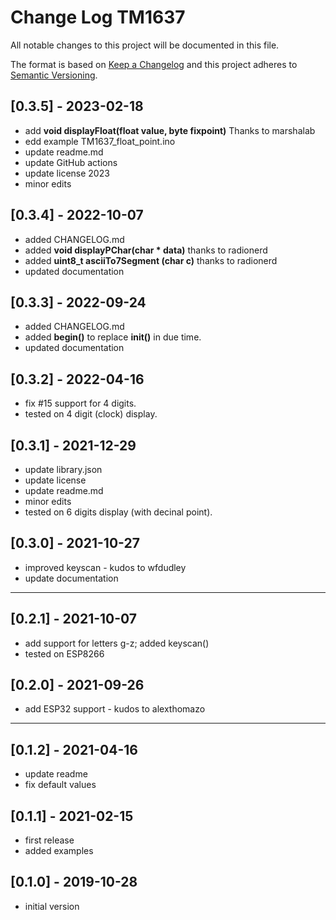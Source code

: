 # Change Log TM1637

All notable changes to this project will be documented in this file.

The format is based on [Keep a Changelog](http://keepachangelog.com/)
and this project adheres to [Semantic Versioning](http://semver.org/).


## [0.3.5] - 2023-02-18
- add **void displayFloat(float value, byte fixpoint)** Thanks to marshalab
- edd example TM1637_float_point.ino
- update readme.md
- update GitHub actions
- update license 2023
- minor edits


## [0.3.4] - 2022-10-07
- added CHANGELOG.md
- added **void displayPChar(char \* data)** thanks to radionerd
- added **uint8_t asciiTo7Segment (char c)** thanks to radionerd
- updated documentation

## [0.3.3] - 2022-09-24
- added CHANGELOG.md
- added **begin()** to replace **init()** in due time.
- updated documentation

## [0.3.2] - 2022-04-16
- fix #15 support for 4 digits.
- tested on 4 digit (clock) display.

## [0.3.1] - 2021-12-29
- update library.json
- update license
- update readme.md
- minor edits
- tested on 6 digits display (with decinal point).

## [0.3.0] - 2021-10-27
- improved keyscan - kudos to wfdudley
- update documentation

----

## [0.2.1] - 2021-10-07
- add support for letters g-z; added keyscan()
- tested on ESP8266

## [0.2.0] - 2021-09-26
- add ESP32 support - kudos to alexthomazo

----

## [0.1.2] - 2021-04-16
- update readme
- fix default values

## [0.1.1] - 2021-02-15
- first release
- added examples

## [0.1.0] - 2019-10-28
- initial version


